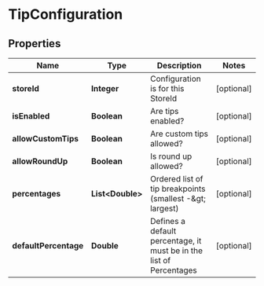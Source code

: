
# TipConfiguration

## Properties
Name | Type | Description | Notes
------------ | ------------- | ------------- | -------------
**storeId** | **Integer** | Configuration is for this StoreId |  [optional]
**isEnabled** | **Boolean** | Are tips enabled? |  [optional]
**allowCustomTips** | **Boolean** | Are custom tips allowed? |  [optional]
**allowRoundUp** | **Boolean** | Is round up allowed? |  [optional]
**percentages** | **List&lt;Double&gt;** | Ordered list of tip breakpoints (smallest -&amp;gt; largest) |  [optional]
**defaultPercentage** | **Double** | Defines a default percentage, it must be in the list of Percentages |  [optional]



